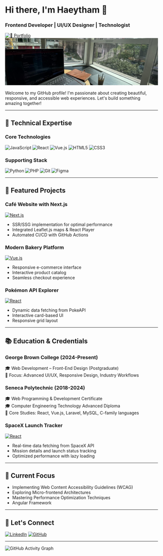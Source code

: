 # Hi there, I'm Haeytham 👋  
### Frontend Developer | UI/UX Designer | Technologist
 
[![🚀 Portfolio](https://img.shields.io/badge/✨_My_Portfolio-Click_Me!-brightgreen?style=for-the-badge&logo=vercel&logoColor=white)](https://final-project-portfolio.vercel.app/)
![Header Banner](./Header.png)

Welcome to my GitHub profile! I'm passionate about creating beautiful, responsive, and accessible web experiences. Let's build something amazing together!

---

## 🚀 Technical Expertise

### **Core Technologies**
![JavaScript](https://img.shields.io/badge/-JavaScript-F7DF1E?logo=javascript&logoColor=black)
![React](https://img.shields.io/badge/-React-61DAFB?logo=react&logoColor=black)
![Vue.js](https://img.shields.io/badge/-Vue.js-4FC08D?logo=vue.js&logoColor=white)
![HTML5](https://img.shields.io/badge/-HTML5-E34F26?logo=html5&logoColor=white)
![CSS3](https://img.shields.io/badge/-CSS3-1572B6?logo=css3&logoColor=white)

### **Supporting Stack**
![Python](https://img.shields.io/badge/-Python-3776AB?logo=python&logoColor=white)
![PHP](https://img.shields.io/badge/-PHP-777BB4?logo=php&logoColor=white)
![Git](https://img.shields.io/badge/-Git-F05032?logo=git&logoColor=white)
![Figma](https://img.shields.io/badge/-Figma-F24E1E?logo=figma&logoColor=white)

---

## 💼 Featured Projects

### **Café Website with Next.js**
[![Next.js](https://img.shields.io/badge/Next.js-000000?logo=next.js&logoColor=white)](https://haeythamm.github.io/framework-based-website-via-React/)
- SSR/SSG implementation for optimal performance
- Integrated Leaflet.js maps & React Player
- Automated CI/CD with GitHub Actions

### **Modern Bakery Platform**
[![Vue.js](https://img.shields.io/badge/Vue.js-4FC08D?logo=vue.js&logoColor=white)](https://family-bakery-shop-vue-js.vercel.app/)
- Responsive e-commerce interface
- Interactive product catalog
- Seamless checkout experience

### **Pokémon API Explorer**
[![React](https://img.shields.io/badge/React-61DAFB?logo=react&logoColor=black)](https://poke-api-react-project-alpha.vercel.app/)
- Dynamic data fetching from PokeAPI
- Interactive card-based UI
- Responsive grid layout

---

## 📚 Education & Credentials

### **George Brown College** (2024-Present)
🎓 Web Development – Front-End Design (Postgraduate)  
📘 Focus: Advanced UI/UX, Responsive Design, Industry Workflows

### **Seneca Polytechnic** (2018-2024)
🎓 Web Programming & Development Certificate  
🎓 Computer Engineering Technology Advanced Diploma  
📘 Core Studies: React, Vue.js, Laravel, MySQL, C-family languages

### **SpaceX Launch Tracker**
[![React](https://img.shields.io/badge/React-61DAFB?logo=react&logoColor=black)](https://space-x-weld-alpha.vercel.app/)
- Real-time data fetching from SpaceX API
- Mission details and launch status tracking
- Optimized performance with lazy loading

---

## 🌱 Current Focus
- Implementing Web Content Accessibility Guidelines (WCAG)
- Exploring Micro-frontend Architectures
- Mastering Performance Optimization Techniques
- Angular Framework 

---

## 🤝 Let's Connect

[![LinkedIn](https://img.shields.io/badge/LinkedIn-0A66C2?logo=linkedin&logoColor=white)](https://www.linkedin.com/in/haeytham/)
[![GitHub](https://img.shields.io/badge/GitHub-181717?logo=github&logoColor=white)](https://github.com/haeythamM)

---

![GitHub Activity Graph](https://github-readme-activity-graph.vercel.app/graph?username=haeythamM&theme=github-dark&height=300)
